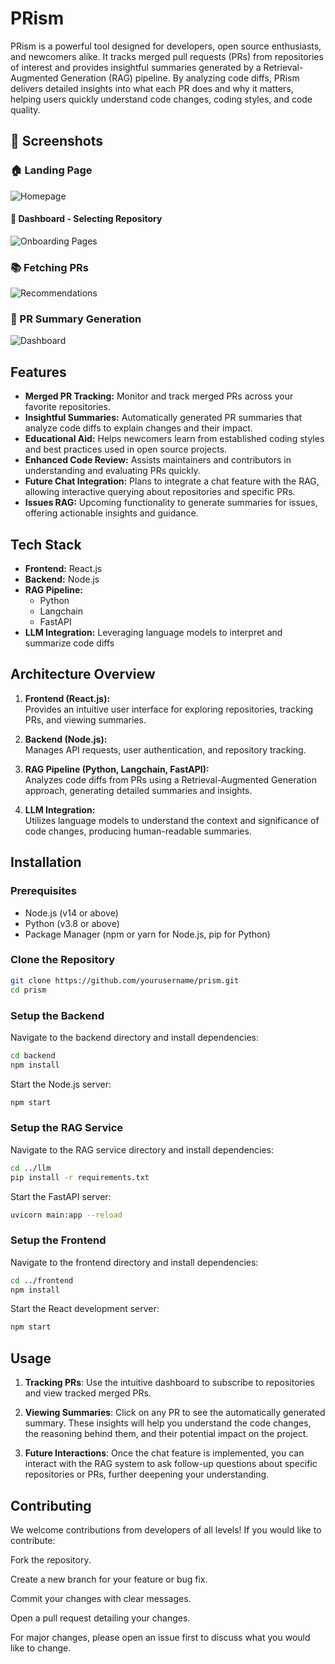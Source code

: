 # PRism

PRism is a powerful tool designed for developers, open source enthusiasts, and newcomers alike. It tracks merged pull requests (PRs) from repositories of interest and provides insightful summaries generated by a Retrieval-Augmented Generation (RAG) pipeline. By analyzing code diffs, PRism delivers detailed insights into what each PR does and why it matters, helping users quickly understand code changes, coding styles, and code quality.

## 📸 Screenshots

### 🏠 Landing Page

![Homepage](https://raw.githubusercontent.com/Sambodhi-Roy/PRism/main/demos/Landing.jpg)

#### 📖 Dashboard - Selecting Repository

![Onboarding Pages](https://raw.githubusercontent.com/Sambodhi-Roy/PRism/main/demos/Select-Repo.jpg)

### 📚 Fetching PRs

![Recommendations](https://raw.githubusercontent.com/Sambodhi-Roy/PRism/main/demos/PRs-fetch.jpg)

### 👥 PR Summary Generation

![Dashboard](https://raw.githubusercontent.com/Sambodhi-Roy/PRism/main/demos/Summary-generated.jpg)

## Features

- **Merged PR Tracking:** Monitor and track merged PRs across your favorite repositories.
- **Insightful Summaries:** Automatically generated PR summaries that analyze code diffs to explain changes and their impact.
- **Educational Aid:** Helps newcomers learn from established coding styles and best practices used in open source projects.
- **Enhanced Code Review:** Assists maintainers and contributors in understanding and evaluating PRs quickly.
- **Future Chat Integration:** Plans to integrate a chat feature with the RAG, allowing interactive querying about repositories and specific PRs.
- **Issues RAG:** Upcoming functionality to generate summaries for issues, offering actionable insights and guidance.

## Tech Stack

- **Frontend:** React.js
- **Backend:** Node.js
- **RAG Pipeline:**
  - Python
  - Langchain
  - FastAPI
- **LLM Integration:** Leveraging language models to interpret and summarize code diffs

## Architecture Overview

1. **Frontend (React.js):**  
   Provides an intuitive user interface for exploring repositories, tracking PRs, and viewing summaries.

2. **Backend (Node.js):**  
   Manages API requests, user authentication, and repository tracking.

3. **RAG Pipeline (Python, Langchain, FastAPI):**  
   Analyzes code diffs from PRs using a Retrieval-Augmented Generation approach, generating detailed summaries and insights.

4. **LLM Integration:**  
   Utilizes language models to understand the context and significance of code changes, producing human-readable summaries.

## Installation

### Prerequisites

- Node.js (v14 or above)
- Python (v3.8 or above)
- Package Manager (npm or yarn for Node.js, pip for Python)

### Clone the Repository

```bash
git clone https://github.com/yourusername/prism.git
cd prism
```

### Setup the Backend

Navigate to the backend directory and install dependencies:

```bash
cd backend
npm install
```

Start the Node.js server:

```bash
npm start
```

### Setup the RAG Service

Navigate to the RAG service directory and install dependencies:

```bash
cd ../llm
pip install -r requirements.txt
```

Start the FastAPI server:

```bash
uvicorn main:app --reload
```

### Setup the Frontend

Navigate to the frontend directory and install dependencies:

```bash
cd ../frontend
npm install
```

Start the React development server:

```bash
npm start
```

## Usage

1. **Tracking PRs**:
   Use the intuitive dashboard to subscribe to repositories and view tracked merged PRs.

2. **Viewing Summaries**:
   Click on any PR to see the automatically generated summary. These insights will help you understand the code changes, the reasoning behind them, and their potential impact on the project.

3. **Future Interactions**:
   Once the chat feature is implemented, you can interact with the RAG system to ask follow-up questions about specific repositories or PRs, further deepening your understanding.

## Contributing

We welcome contributions from developers of all levels! If you would like to contribute:

Fork the repository.

Create a new branch for your feature or bug fix.

Commit your changes with clear messages.

Open a pull request detailing your changes.

For major changes, please open an issue first to discuss what you would like to change.
